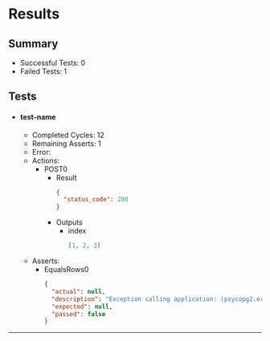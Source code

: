 # Results

## Summary

* Successful Tests: 0
* Failed Tests: 1

## Tests
* #### test-name
    - Completed Cycles: 12
    - Remaining Asserts: 1
    - Error: 
    - Actions:
        * POST0
            - Result
                ```json
                {
                  "status_code": 200
                }
                ```
            - Outputs
                * index
                    ```json
                    [1, 2, 3]
                    ```
    - Asserts:
        * EqualsRows0
            ```json
            {
              "actual": null,
              "description": "Exception calling application: (psycopg2.errors.UndefinedTable) relation \"my_members\" does not exist\nLINE 1: select count(*) as cnt from my_members where name=\u0027jeff2\u0027\n                                    ^\n\n[SQL: select count(*) as cnt from my_members where name=\u0027jeff2\u0027]\n(Background on this error at: http://sqlalche.me/e/f405)",
              "expected": null,
              "passed": false
            }
            ```
---

